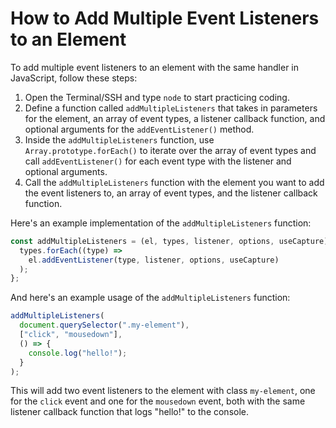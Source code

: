 # How to Add Multiple Event Listeners to an Element

To add multiple event listeners to an element with the same handler in JavaScript, follow these steps:

1. Open the Terminal/SSH and type `node` to start practicing coding.
2. Define a function called `addMultipleListeners` that takes in parameters for the element, an array of event types, a listener callback function, and optional arguments for the `addEventListener()` method.
3. Inside the `addMultipleListeners` function, use `Array.prototype.forEach()` to iterate over the array of event types and call `addEventListener()` for each event type with the listener and optional arguments.
4. Call the `addMultipleListeners` function with the element you want to add the event listeners to, an array of event types, and the listener callback function.

Here's an example implementation of the `addMultipleListeners` function:

```js
const addMultipleListeners = (el, types, listener, options, useCapture) => {
  types.forEach((type) =>
    el.addEventListener(type, listener, options, useCapture)
  );
};
```

And here's an example usage of the `addMultipleListeners` function:

```js
addMultipleListeners(
  document.querySelector(".my-element"),
  ["click", "mousedown"],
  () => {
    console.log("hello!");
  }
);
```

This will add two event listeners to the element with class `my-element`, one for the `click` event and one for the `mousedown` event, both with the same listener callback function that logs "hello!" to the console.
